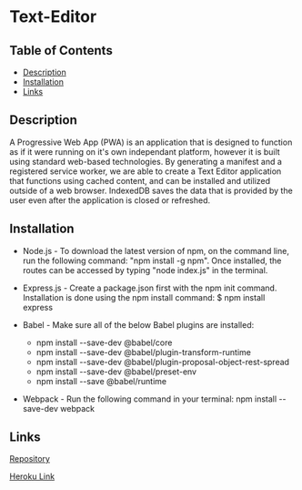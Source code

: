 # Text-Editor

## Table of Contents
- [Description](#description)
- [Installation](#installation)
- [Links](#links)    

## Description

A Progressive Web App (PWA) is an application that is designed to function as if it were running on it's own independant platform, however it is built using standard web-based technologies. By generating a manifest and a registered service worker, we are able to create a Text Editor application that functions using cached content, and can be installed and utilized outside of a web browser. IndexedDB saves the data that is provided by the user even after the application is closed or refreshed. 

## Installation

- Node.js - To download the latest version of npm, on the command line, run the following command: 
"npm install -g npm". Once installed, the routes can be accessed by typing "node index.js" in the terminal. 

- Express.js - Create a package.json first with the npm init command. Installation is done using the npm install command: $ npm install express

- Babel - Make sure all of the below Babel plugins are installed:

    - npm install --save-dev @babel/core
    - npm install --save-dev @babel/plugin-transform-runtime
    - npm install --save-dev @babel/plugin-proposal-object-rest-spread
    - npm install --save-dev @babel/preset-env
    - npm install --save @babel/runtime

- Webpack - Run the following command in your terminal: npm install --save-dev webpack


## Links

[Repository](https://github.com/pb1983/Text-Editor)

[Heroku Link](https://protected-ravine-67853-bdbde3ad8ff6.herokuapp.com/)